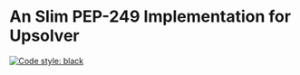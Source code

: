 # An Slim PEP-249 Implementation for Upsolver

[![Code style: black](https://img.shields.io/badge/code%20style-black-000000.svg)](https://github.com/psf/black)
